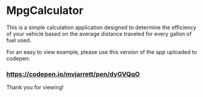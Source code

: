 # MpgCalculator


This is a simple calculation application designed to determine the efficiency of your vehicle based on the average distance traveled for every gallon of fuel used.

For an easy to view example, please use this version of the app uploaded to codepen:

### https://codepen.io/mvjarrett/pen/dyGVQqO

Thank you for viewing!
